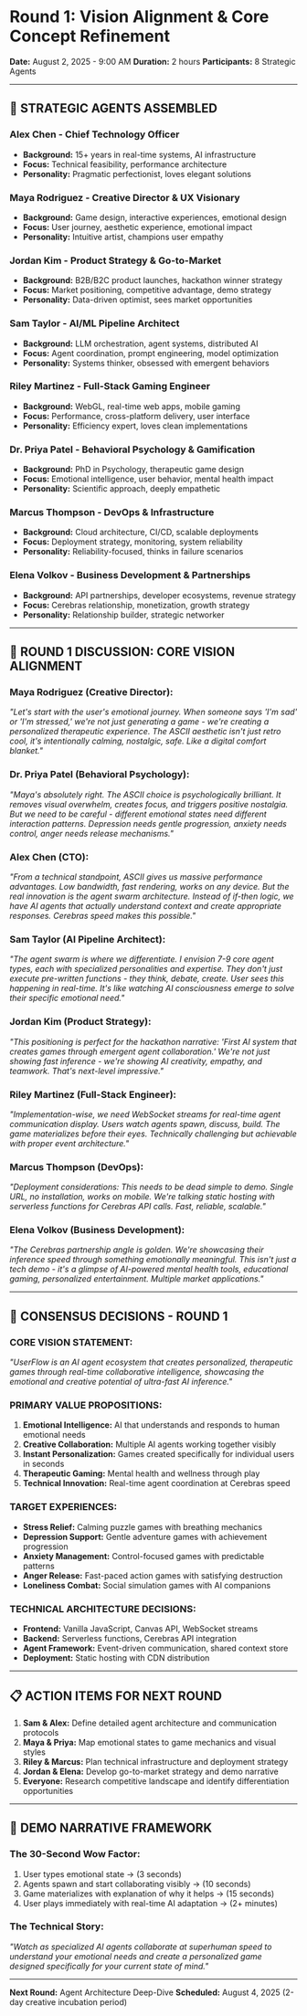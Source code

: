 # Round 1: Vision Alignment & Core Concept Refinement

**Date:** August 2, 2025 - 9:00 AM
**Duration:** 2 hours
**Participants:** 8 Strategic Agents

---

## 🎯 STRATEGIC AGENTS ASSEMBLED

### **Alex Chen** - Chief Technology Officer
- **Background:** 15+ years in real-time systems, AI infrastructure
- **Focus:** Technical feasibility, performance architecture
- **Personality:** Pragmatic perfectionist, loves elegant solutions

### **Maya Rodriguez** - Creative Director & UX Visionary
- **Background:** Game design, interactive experiences, emotional design
- **Focus:** User journey, aesthetic experience, emotional impact
- **Personality:** Intuitive artist, champions user empathy

### **Jordan Kim** - Product Strategy & Go-to-Market
- **Background:** B2B/B2C product launches, hackathon winner strategy
- **Focus:** Market positioning, competitive advantage, demo strategy
- **Personality:** Data-driven optimist, sees market opportunities

### **Sam Taylor** - AI/ML Pipeline Architect
- **Background:** LLM orchestration, agent systems, distributed AI
- **Focus:** Agent coordination, prompt engineering, model optimization
- **Personality:** Systems thinker, obsessed with emergent behaviors

### **Riley Martinez** - Full-Stack Gaming Engineer
- **Background:** WebGL, real-time web apps, mobile gaming
- **Focus:** Performance, cross-platform delivery, user interface
- **Personality:** Efficiency expert, loves clean implementations

### **Dr. Priya Patel** - Behavioral Psychology & Gamification
- **Background:** PhD in Psychology, therapeutic game design
- **Focus:** Emotional intelligence, user behavior, mental health impact
- **Personality:** Scientific approach, deeply empathetic

### **Marcus Thompson** - DevOps & Infrastructure
- **Background:** Cloud architecture, CI/CD, scalable deployments
- **Focus:** Deployment strategy, monitoring, system reliability
- **Personality:** Reliability-focused, thinks in failure scenarios

### **Elena Volkov** - Business Development & Partnerships
- **Background:** API partnerships, developer ecosystems, revenue strategy
- **Focus:** Cerebras relationship, monetization, growth strategy
- **Personality:** Relationship builder, strategic networker

---

## 🚀 ROUND 1 DISCUSSION: CORE VISION ALIGNMENT

### **Maya Rodriguez (Creative Director):**
*"Let's start with the user's emotional journey. When someone says 'I'm sad' or 'I'm stressed,' we're not just generating a game - we're creating a personalized therapeutic experience. The ASCII aesthetic isn't just retro cool, it's intentionally calming, nostalgic, safe. Like a digital comfort blanket."*

### **Dr. Priya Patel (Behavioral Psychology):**
*"Maya's absolutely right. The ASCII choice is psychologically brilliant. It removes visual overwhelm, creates focus, and triggers positive nostalgia. But we need to be careful - different emotional states need different interaction patterns. Depression needs gentle progression, anxiety needs control, anger needs release mechanisms."*

### **Alex Chen (CTO):**
*"From a technical standpoint, ASCII gives us massive performance advantages. Low bandwidth, fast rendering, works on any device. But the real innovation is the agent swarm architecture. Instead of if-then logic, we have AI agents that actually understand context and create appropriate responses. Cerebras speed makes this possible."*

### **Sam Taylor (AI Pipeline Architect):**
*"The agent swarm is where we differentiate. I envision 7-9 core agent types, each with specialized personalities and expertise. They don't just execute pre-written functions - they think, debate, create. User sees this happening in real-time. It's like watching AI consciousness emerge to solve their specific emotional need."*

### **Jordan Kim (Product Strategy):**
*"This positioning is perfect for the hackathon narrative: 'First AI system that creates games through emergent agent collaboration.' We're not just showing fast inference - we're showing AI creativity, empathy, and teamwork. That's next-level impressive."*

### **Riley Martinez (Full-Stack Engineer):**
*"Implementation-wise, we need WebSocket streams for real-time agent communication display. Users watch agents spawn, discuss, build. The game materializes before their eyes. Technically challenging but achievable with proper event architecture."*

### **Marcus Thompson (DevOps):**
*"Deployment considerations: This needs to be dead simple to demo. Single URL, no installation, works on mobile. We're talking static hosting with serverless functions for Cerebras API calls. Fast, reliable, scalable."*

### **Elena Volkov (Business Development):**
*"The Cerebras partnership angle is golden. We're showcasing their inference speed through something emotionally meaningful. This isn't just a tech demo - it's a glimpse of AI-powered mental health tools, educational gaming, personalized entertainment. Multiple market applications."*

---

## 🎯 CONSENSUS DECISIONS - ROUND 1

### **CORE VISION STATEMENT:**
*"UserFlow is an AI agent ecosystem that creates personalized, therapeutic games through real-time collaborative intelligence, showcasing the emotional and creative potential of ultra-fast AI inference."*

### **PRIMARY VALUE PROPOSITIONS:**
1. **Emotional Intelligence:** AI that understands and responds to human emotional needs
2. **Creative Collaboration:** Multiple AI agents working together visibly
3. **Instant Personalization:** Games created specifically for individual users in seconds
4. **Therapeutic Gaming:** Mental health and wellness through play
5. **Technical Innovation:** Real-time agent coordination at Cerebras speed

### **TARGET EXPERIENCES:**
- **Stress Relief:** Calming puzzle games with breathing mechanics
- **Depression Support:** Gentle adventure games with achievement progression
- **Anxiety Management:** Control-focused games with predictable patterns
- **Anger Release:** Fast-paced action games with satisfying destruction
- **Loneliness Combat:** Social simulation games with AI companions

### **TECHNICAL ARCHITECTURE DECISIONS:**
- **Frontend:** Vanilla JavaScript, Canvas API, WebSocket streams
- **Backend:** Serverless functions, Cerebras API integration
- **Agent Framework:** Event-driven communication, shared context store
- **Deployment:** Static hosting with CDN distribution

---

## 📋 ACTION ITEMS FOR NEXT ROUND

1. **Sam & Alex:** Define detailed agent architecture and communication protocols
2. **Maya & Priya:** Map emotional states to game mechanics and visual styles
3. **Riley & Marcus:** Plan technical infrastructure and deployment strategy
4. **Jordan & Elena:** Develop go-to-market strategy and demo narrative
5. **Everyone:** Research competitive landscape and identify differentiation opportunities

---

## 🎪 DEMO NARRATIVE FRAMEWORK

### **The 30-Second Wow Factor:**
1. User types emotional state → (3 seconds)
2. Agents spawn and start collaborating visibly → (10 seconds)
3. Game materializes with explanation of why it helps → (15 seconds)
4. User plays immediately with real-time AI adaptation → (2+ minutes)

### **The Technical Story:**
*"Watch as specialized AI agents collaborate at superhuman speed to understand your emotional needs and create a personalized game designed specifically for your current state of mind."*

---

**Next Round:** Agent Architecture Deep-Dive
**Scheduled:** August 4, 2025 (2-day creative incubation period)
